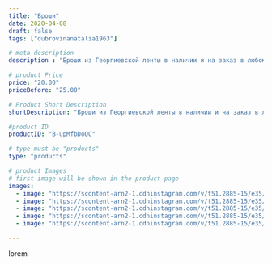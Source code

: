 ```yaml
---
title: "Броши"
date: 2020-04-08
draft: false
tags: ["dubrovinanatalia1963"]

# meta description
description : "Броши из Георгиевской ленты в наличии и на заказ в любом количестве.Обращаться в личку."

# product Price
price: "20.00"
priceBefore: "25.00"

# Product Short Description
shortDescription: "Броши из Георгиевской ленты в наличии и на заказ в любом количестве.Обращаться в личку."

#product ID
productID: "B-upMfbDoQC"

# type must be "products"
type: "products"

# product Images
# first image will be shown in the product page
images:
  - image: "https://scontent-arn2-1.cdninstagram.com/v/t51.2885-15/e35/92260531_222064772334904_2872020120544494522_n.jpg?_nc_ht=scontent-arn2-1.cdninstagram.com&_nc_cat=104&_nc_ohc=aF81DkWsQAAAX_WB3Yo&se=7&tp=1&oh=b53e65e6b586e2a25933da77f14a86af&oe=605D3EC1&ig_cache_key=MjI4Mjk0MzIzNTg4MDg2NDYyMA%3D%3D.2"
  - image: "https://scontent-arn2-1.cdninstagram.com/v/t51.2885-15/e35/92289182_630056484507718_2435768450114122655_n.jpg?_nc_ht=scontent-arn2-1.cdninstagram.com&_nc_cat=110&_nc_ohc=epq543_wj8MAX_j1rFt&se=7&tp=1&oh=ccd9b04701823f8dd9b6026ac69ce1c0&oe=605C81C6&ig_cache_key=MjI4Mjk0MzIzNTkwNTg4NjM5MA%3D%3D.2"
  - image: "https://scontent-arn2-1.cdninstagram.com/v/t51.2885-15/e35/92502476_2881486865298435_429694616087958882_n.jpg?_nc_ht=scontent-arn2-1.cdninstagram.com&_nc_cat=103&_nc_ohc=PomnXg-YOzMAX8vAv3u&se=7&tp=1&oh=4b410e4be2831f881224ca12c4983e78&oe=605ABE6B&ig_cache_key=MjI4Mjk0MzIzNTg5NzU5NzI4MQ%3D%3D.2"
  - image: "https://scontent-arn2-1.cdninstagram.com/v/t51.2885-15/e35/92571791_584431629086467_5463918782197917271_n.jpg?_nc_ht=scontent-arn2-1.cdninstagram.com&_nc_cat=107&_nc_ohc=7qy-D37xHTAAX_RVxow&se=7&tp=1&oh=1f7269fe375e065c43e1cfbdfb3b30ff&oe=605C216C&ig_cache_key=MjI4Mjk0MzIzNTkxNDI0NDA2OQ%3D%3D.2"
  - image: "https://scontent-arn2-1.cdninstagram.com/v/t51.2885-15/e35/92414680_532683310984147_3150039339146804604_n.jpg?_nc_ht=scontent-arn2-1.cdninstagram.com&_nc_cat=107&_nc_ohc=67wkgcbHAroAX9ikbLP&se=7&tp=1&oh=4a533126bf326a221ea5ea433b037723&oe=605D6417&ig_cache_key=MjI4Mjk0MzIzNTg3MjM5NjM4Mg%3D%3D.2"

---
```

lorem

